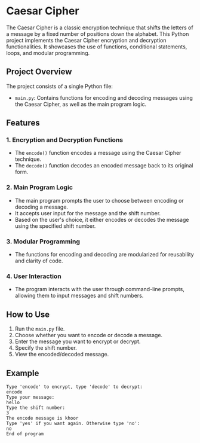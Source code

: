 # Caesar Cipher

The Caesar Cipher is a classic encryption technique that shifts the letters of a message by a fixed number of positions down the alphabet. This Python project implements the Caesar Cipher encryption and decryption functionalities. It showcases the use of functions, conditional statements, loops, and modular programming.

## Project Overview

The project consists of a single Python file:
- `main.py`: Contains functions for encoding and decoding messages using the Caesar Cipher, as well as the main program logic.

## Features

### 1. Encryption and Decryption Functions
- The `encode()` function encodes a message using the Caesar Cipher technique.
- The `decode()` function decodes an encoded message back to its original form.

### 2. Main Program Logic
- The main program prompts the user to choose between encoding or decoding a message.
- It accepts user input for the message and the shift number.
- Based on the user's choice, it either encodes or decodes the message using the specified shift number.

### 3. Modular Programming
- The functions for encoding and decoding are modularized for reusability and clarity of code.

### 4. User Interaction
- The program interacts with the user through command-line prompts, allowing them to input messages and shift numbers.

## How to Use

1. Run the `main.py` file.
2. Choose whether you want to encode or decode a message.
3. Enter the message you want to encrypt or decrypt.
4. Specify the shift number.
5. View the encoded/decoded message.

## Example

```
Type 'encode' to encrypt, type 'decode' to decrypt:
encode
Type your message:
hello
Type the shift number:
3
The encode message is khoor
Type 'yes' if you want again. Otherwise type 'no':
no
End of program
```
